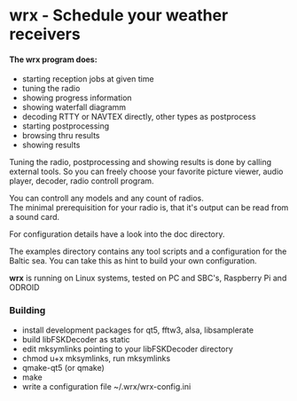 # wrx - Schedule your weather receivers

#### The wrx program does:

* starting reception jobs at given time
* tuning the radio
* showing progress information
* showing waterfall diagramm
* decoding RTTY or NAVTEX directly, other types as postprocess
* starting postprocessing
* browsing thru results
* showing results

Tuning the radio, postprocessing and showing results is done by calling external tools. So you can 
freely choose your favorite picture viewer, audio player, decoder, radio controll program. 

You can controll any models and any count of radios. <br>
The minimal prerequisition for your radio is, that it's output can be read from a sound card.

For configuration details have a look into the doc directory.

The examples directory contains any tool scripts and a configuration for the Baltic sea. You can take this as hint to build your own configuration.

**wrx** is running on Linux systems, tested on PC and SBC's, Raspberry Pi and ODROID

### Building

* install development packages for qt5, fftw3, alsa, libsamplerate
* build libFSKDecoder as static
* edit mksymlinks pointing to your libFSKDecoder directory
* chmod u+x mksymlinks, run mksymlinks
* qmake-qt5 (or qmake)
* make
* write a configuration file ~/.wrx/wrx-config.ini
